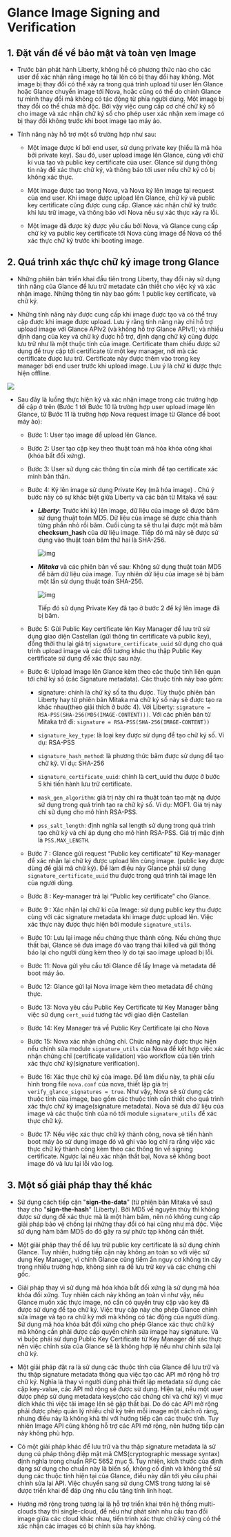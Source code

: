 # Glance Image Signing and Verification

## 1. Đặt vấn đề về bảo mật và toàn vẹn Image
* Trước bản phát hành Liberty, không hề có phương thức nào cho các user để xác nhận rằng image họ tải lên có bị thay đổi hay không. Một image bị thay đổi có thể xảy ra trong quá trình upload từ user lên Glance hoặc Glance chuyển image tới Nova, hoặc cũng có thể do chính Glance tự mình thay đổi mà không có tác động từ phía người dùng. Một image bị thay đổi có thể chứa mã độc. Bởi vậy việc cung cấp cơ chế chữ ký số cho image và xác nhận chữ ký số cho phép user xác nhận xem image có bị thay đổi không trước khi boot image tạo máy ảo.

* Tính năng này hỗ trợ một số trường hợp như sau:

    - Một image được kí bởi end user, sử dụng private key (hiểu là mã hóa bởi private key). Sau đó, user upload image lên Glance, cùng với chữ kí vưa tạo và public key certificate của user. Glance sử dụng thông tin này để xác thực chữ ký, và thông báo tới user nếu chữ ký có bị không xác thực.

    - Một image được tạo trong Nova, và Nova ký lên image tại request của end user. Khi image được upload lên Glance, chữ ký và public key certificate cũng được cung cấp. Glance xác nhận chữ ký trước khi lưu trữ image, và thông báo với Nova nếu sự xác thực xảy ra lỗi.

    - Một image đã được ký được yêu cầu bởi Nova, và Glance cung cấp chữ ký va public key certificate tới Nova cùng image để Nova có thể xác thực chữ ký trước khi booting image.


## 2. Quá trình xác thực chữ ký image trong Glance
* Những phiên bản triển khai đầu tiên trong Liberty, thay đổi này sử dụng tính năng của Glance để lưu trữ metadate cân thiết cho việc ký và xác nhận image. Những thông tin này bao gồm: 1 public key certificate, và chữ ký.

* Những tính năng này được cung cấp khi image được tạo và có thể truy cập được khi image được upload. Lưu ý rằng tính năng này chỉ hỗ trợ upload image với Glance APIv2 (và không hỗ trợ Glance APIv1); và nhiều định dạng của key và chữ ký được hỗ trợ, định dạng chữ ký cũng được lưu trữ như là một thuộc tính của image. Certificate tham chiếu được sử dụng để truy cập tới certificate từ một key manager, nới mà các certificate được lưu trữ. Certificate này được thêm vào trong key manager bởi end user trước khi upload image. Lưu ý là chữ kí được thực hiện offline.

<img src="Picture/Glance3.png" /> 

* Sau đây là luồng thực hiện ký và xác nhận image trong các trường hợp đề cập ở trên (Bước 1 tới Bước 10 là trường hợp user upload image lên Glance, từ Bước 11 là trường hợp Nova request image từ Glance để boot máy ảo):

    - Bước 1: User tạo image để upload lên Glance.

    - Bước 2: User tạo cặp key theo thuật toán mã hóa khóa công khai (khóa bất đối xứng).

    - Bước 3: User sử dụng các thông tin của mình để tạo certificate xác minh bản thân.

    - Bước 4: Ký lên image sử dụng Private Key (mã hóa image) . Chú ý bước này có sự khác biệt giữa Liberty và các bản từ Mitaka về sau:

        - ***Liberty***: Trước khi ký lên image, dữ liệu của image sẽ được băm sử dụng thuật toán MD5. Dữ liệu của image sẽ được chia thành từng phần nhỏ rồi băm. Cuối cùng ta sẽ thu lại được một mã băm **checksum_hash** của dữ liệu image. Tiếp đó mã này sẽ được sử dụng vào thuật toán băm thứ hai là SHA-256.

          ![img](Picture/Glance4.png)
        
        - ***Mitaka*** và các phiên bản về sau: Không sử dụng thuật toán MD5 để băm dữ liệu của image. Tuy nhiên dữ liệu của image sẽ bị băm một lần sử dụng thuật toán SHA-256.

          ![img](Picture/Glance5.png)

          Tiếp đó sử dụng Private Key đã tạo ở bước 2 để ký lên image đã bị băm.

    - Bước 5: Gửi Public Key certificate lên Key Manager để lưu trữ sử dụng giao diện Castellan (gửi thông tin certificate và public key), đồng thời thu lại giá trị `signature_certificate_uuid` sử dụng cho quá trình upload image và các đối tượng khác thu thập Public Key certificate sử dụng để xác thực sau này.

    - Bước 6: Upload Image lên Glance kèm theo các thuộc tính liên quan tới chữ ký số (các Signature metadata). Các thuộc tính này bao gồm:

        - signature: chính là chữ ký số ta thu được. Tùy thuộc phiên bản Liberty hay từ phiên bản Mitaka mà chữ ký số này sẽ được tạo ra khác nhau(theo giải thích ở bước 4). Với Liberty: `signature = RSA-PSS(SHA-256(MD5(IMAGE-CONTENT)))`. Với các phiên bản từ Mitaka trở đi: `signature = RSA-PSS(SHA-256(IMAGE-CONTENT))`

        - `signature_key_type`: là loại key được sử dụng để tạo chữ ký số. Ví dụ: RSA-PSS

        - `signature_hash_method`: là phương thức băm được sử dụng để tạo chữ kỹ. Ví dụ: SHA-256

        - `signature_certificate_uuid`: chính là cert_uuid thu được ở bước 5 khi tiến hành lưu trữ certificate.

        - `mask_gen_algorithm`: giá trị này chỉ ra thuật toán tạo mặt nạ được sử dụng trong quá trình tạo ra chữ ký số.
          Ví dụ: MGF1. Giá trị này chỉ sử dụng cho mô hình RSA-PSS.

        - `pss_salt_length`: định nghĩa sal length sử dụng trong quá trình tạo chữ ký và chỉ áp dụng cho mô hình RSA-PSS. Giá trị mặc định là `PSS.MAX_LENGTH`.

    - Bước 7 : Glance gửi request “Public key certificate” từ Key-manager để xác nhận lại chữ ký được upload lên cùng image. (public key được dùng để giải mã chữ ký). Để làm điều này Glance phải sử dụng `signature_certificate_uuid` thu được trong quá trình tải image lên của người dùng.

    - Bước 8 : Key-manager trả lại “Public key certificate” cho Glance.

    - Bước 9 : Xác nhận lại chữ kí của Image: sử dụng public key thu được cùng với các signature metadata khi image được upload lên. Việc xác thực này được thực hiện bởi module `signature_utils`.

    - Bước 10: Lưu lại image nếu chứng thực thành công. Nếu chứng thực thất bại, Glance sẽ đưa image đó vào trạng thái killed và gửi thông báo lại cho người dùng kèm theo lý do tại sao image upload bị lỗi.

    - Bước 11: Nova gửi yêu cầu tới Glance để lấy Image và metadata để boot máy ảo.

    - Bước 12: Glance gửi lại Nova image kèm theo metadata để chứng thực.

    - Bước 13: Nova yêu cầu Public Key Certificate từ Key Manager bằng việc sử dụng `cert_uuid` tương tác với giao diện Castellan

    - Bước 14: Key Manager trả về Public Key Certificate lại cho Nova

    - Bước 15: Nova xác nhận chứng chỉ. Chức năng này được thực hiện nếu chỉnh sửa module `signature_utils` của Nova để kết hợp việc xác nhận chứng chỉ (certificate validation) vào workflow của tiến trình xác thực chữ ký(signature verification).

    - Bước 16: Xác thực chữ ký của image. Để làm điều này, ta phải cấu hình trong file `nova.conf` của nova, thiết lập giá trị `verify_glance_signatures = true`. Như vậy, Nova sẽ sử dụng các thuộc tính của image, bao gồm các thuộc tính cần thiết cho quá trình xác thực chữ ký image(signature metadata). Nova sẽ đưa dữ liệu của image và các thuộc tính của nó tới module `signature_utils` để xác thực chữ ký.

    - Bước 17: Nếu việc xác thực chữ ký thành công, nova sẽ tiến hành boot máy ảo sử dụng image đó và ghi vào log chỉ ra rằng việc xác thực chữ ký thành công kèm theo các thông tin về signing certificate. Ngược lại nếu xác nhận thất bại, Nova sẽ không boot image đó và lưu lại lỗi vào log.

## 3. Một số giải pháp thay thế khác
* Sử dụng cách tiếp cận "**sign-the-data**" (từ phiên bản Mitaka về sau) thay cho "**sign-the-hash**" (Liberty). Bởi MD5 về nguyên thủy thì không được sử dụng để xác thực mà là một hàm băm, nên nó không cung cấp giải pháp bảo vệ chống lại những thay đổi có hại cũng như mã độc. Việc sử dụng hàm băm MD5 do đó gây ra sự phức tạp không cần thiết.

* Một giải pháp thay thế để lưu trữ public key certificate là sử dụng chính Glance. Tuy nhiên, hướng tiếp cận này không an toàn so với việc sử dụng Key Manager, vì chính Glance cũng tiềm ẩn nguy cơ không tin cậy trong nhiều trường hợp, không sinh ra để lưu trữ key và các chứng chỉ gốc.

* Giải pháp thay vì sử dụng mã hóa khóa bất đối xứng là sử dụng mã hóa khóa đối xứng. Tuy nhiên cách này không an toàn vì như vậy, nếu Glance muốn xác thực image, nó cần có quyền truy cập vào key đã được sử dụng để tạo chữ ký. Việc truy cập này cho phép Glance chỉnh sửa image và tạo ra chữ ký mới mà không có tác động của người dùng. Sử dụng mã hóa khóa bất đối xứng cho phép Glance xác thực chữ ký mà không cần phải được cấp quyền chỉnh sửa image hay signature. Và vì buộc phải sử dụng Public Key Certificate từ Key Manager để xác thực nên việc chỉnh sửa của Glance sẽ là không hợp lệ nếu như chỉnh sửa lại chữ ký.

* Một giải pháp đặt ra là sử dụng các thuộc tính của Glance để lưu trữ và thu thập signature metadata thông qua việc tạo các API mở rộng hỗ trợ chữ ký. Nghĩa là thay vì người dùng phải thiết lập metadata sử dụng các cặp key-value, các API mở rộng sẽ được sử dụng. Hiện tại, nếu một user được phép sử dụng metadata keys(cho các chứng chỉ và chữ ký) vì mục đích khác thì việc tải image lên sẽ gặp thất bại. Do đó các API mở rộng phải được phép quản lý nhiều chữ ký trên mỗi image một cách rõ ràng, nhưng điều này là không khả thi với hướng tiếp cận các thuộc tính. Tuy nhiên Image API cũng không hỗ trợ các API mở rộng, nên hướng tiếp cận này không phù hợp.

* Có một giải pháp khác để lưu trữ và thu thập signature metadata là sử dụng cú pháp thông điệp mật mã CMS(cryptographic message syntax) định nghĩa trong chuẩn RFC 5652 mục 5. Tuy nhiên, kích thước của định dạng sử dụng cho chuẩn này là biến số, không cố định và không thể sử dụng các thuộc tính hiện tại của Glance, điều này dẫn tới yêu cầu phải chỉnh sửa lại API. Việc chuyển sang sử dụng CMS trong tương lai sẽ được triển khai để đáp ứng nhu cầu tăng tính linh hoạt.

* Hướng mở rộng trong tương lại là hỗ trợ triển khai trên hệ thống multi-clouds thay thì single-cloud, để nếu như phát sinh nhu cầu trao đổi image giữa các cloud khác nhau, tiến trình xác thực chữ ký cũng có thể xác nhận các images có bị chỉnh sửa hay không.
